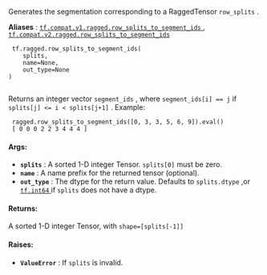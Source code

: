 Generates the segmentation corresponding to a RaggedTensor  `row_splits` .

**Aliases** : [ `tf.compat.v1.ragged.row_splits_to_segment_ids` ](/api_docs/python/tf/ragged/row_splits_to_segment_ids), [ `tf.compat.v2.ragged.row_splits_to_segment_ids` ](/api_docs/python/tf/ragged/row_splits_to_segment_ids)

```
 tf.ragged.row_splits_to_segment_ids(
    splits,
    name=None,
    out_type=None
)
 
```

Returns an integer vector  `segment_ids` , where  `segment_ids[i] == j`  if `splits[j] <= i < splits[j+1]` .  Example:

```
 ragged.row_splits_to_segment_ids([0, 3, 3, 5, 6, 9]).eval() 
 [ 0 0 0 2 2 3 4 4 4 ] 

```

#### Args:
- **`splits`** : A sorted 1-D integer Tensor.   `splits[0]`  must be zero.
- **`name`** : A name prefix for the returned tensor (optional).
- **`out_type`** : The dtype for the return value.  Defaults to  `splits.dtype` ,or [ `tf.int64` ](https://tensorflow.google.cn/api_docs/python/tf#int64) if  `splits`  does not have a dtype.


#### Returns:
A sorted 1-D integer Tensor, with  `shape=[splits[-1]]` 

#### Raises:
- **`ValueError`** : If  `splits`  is invalid.
